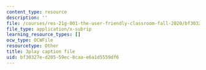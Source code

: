 ```yaml
---
content_type: resource
description: ''
file: /courses/res-21g-001-the-user-friendly-classroom-fall-2020/bf30327ed20559ec8caae6a1d5559df6_ZgYuF0SbPDM.vtt
file_type: application/x-subrip
learning_resource_types: []
ocw_type: OCWFile
resourcetype: Other
title: 3play caption file
uid: bf30327e-d205-59ec-8caa-e6a1d5559df6
---
```

